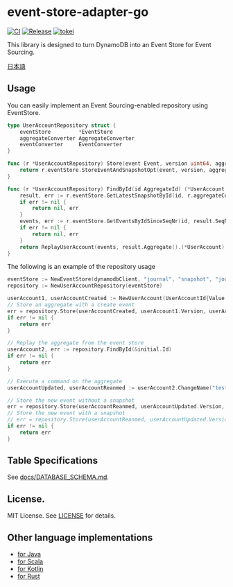 # event-store-adapter-go

[![CI](https://github.com/j5ik2o/event-store-adapter-go/actions/workflows/ci.yml/badge.svg)](https://github.com/j5ik2o/event-store-adapter-go/actions/workflows/ci.yml)
[![Release](https://img.shields.io/github/v/release/j5ik2o/event-store-adapter-go.svg?style=flat-square)](https://github.com/j5ik2o/event-store-adapter-go/releases/latest)
[![tokei](https://tokei.rs/b1/github/j5ik2o/event-store-adapter-go)](https://github.com/XAMPPRocky/tokei)

This library is designed to turn DynamoDB into an Event Store for Event Sourcing.

[日本語](./README.ja.md)

## Usage

You can easily implement an Event Sourcing-enabled repository using EventStore.

```go
type UserAccountRepository struct {
    eventStore         *EventStore
    aggregateConverter AggregateConverter
    eventConverter     EventConverter
}

func (r *UserAccountRepository) Store(event Event, version uint64, aggregate Aggregate) error {
    return r.eventStore.StoreEventAndSnapshotOpt(event, version, aggregate)
}

func (r *UserAccountRepository) FindById(id AggregateId) (*UserAccount, error) {
    result, err := r.eventStore.GetLatestSnapshotById(id, r.aggregateConverter)
    if err != nil {
        return nil, err
    }
    events, err := r.eventStore.GetEventsByIdSinceSeqNr(id, result.SeqNr()+1, r.eventConverter)
    if err != nil {
        return nil, err
    }
    return ReplayUserAccount(events, result.Aggregate().(*UserAccount), result.Version()), nil
}
```

The following is an example of the repository usage

```go
eventStore := NewEventStore(dynamodbClient, "journal", "snapshot", "journal-aid-index", "snapshot-aid-index", 1)
repository := NewUserAccountRepository(eventStore)

userAccount1, userAccountCreated := NewUserAccount(UserAccountId{Value: "1"}, "test")
// Store an aggregate with a create event
err = repository.Store(userAccountCreated, userAccount1.Version, userAccount1)
if err != nil {
    return err
}

// Replay the aggregate from the event store
userAccount2, err := repository.FindById(&initial.Id)
if err != nil {
	return err
}

// Execute a command on the aggregate
userAccountUpdated, userAccountReanmed := userAccount2.ChangeName("test2")

// Store the new event without a snapshot
err = repository.Store(userAccountReanmed, userAccountUpdated.Version, nil)
// Store the new event with a snapshot
// err = repository.Store(userAccountReanmed, userAccountUpdated.Version, userAccountUpdated)
if err != nil {
    return err
}
```

## Table Specifications

See [docs/DATABASE_SCHEMA.md](docs/DATABASE_SCHEMA.md).

## License.

MIT License. See [LICENSE](LICENSE) for details.

## Other language implementations

- [for Java](https://github.com/j5ik2o/event-store-adapter-java)
- [for Scala](https://github.com/j5ik2o/event-store-adapter-scala)
- [for Kotlin](https://github.com/j5ik2o/event-store-adapter-kotlin)
- [for Rust](https://github.com/j5ik2o/event-store-adapter-rs)
